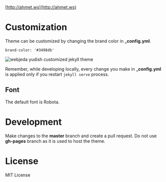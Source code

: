 [http://ahmet.ws](http://ahmet.ws)


# Customization
Theme can be customized by changing the brand color in **_config.yml**.

``brand-color: '#3498db'``

![webjeda yudish customized jekyll theme](/images/yudish-jekyll-theme-2.png)

Remember, while developing locally, every change you make in **_config.yml** is applied only if you restart ``jekyll serve`` process.

## Font 
The default font is Robota.

# Development
Make changes to the **master** branch and create a pull request. Do not use **gh-pages** branch as it is used to host the theme.

# License
MIT License
